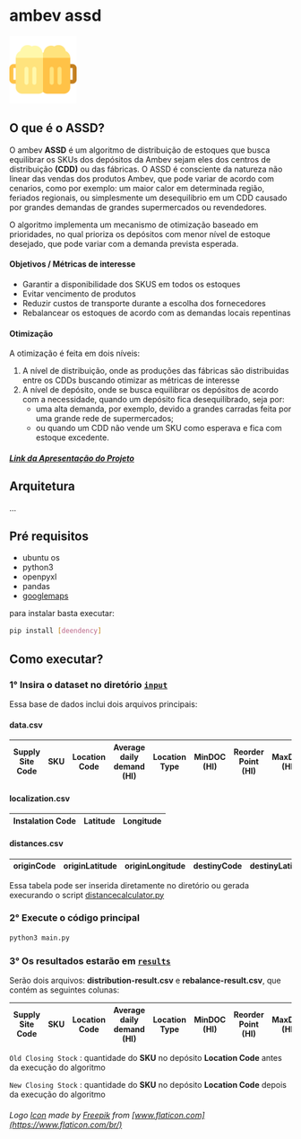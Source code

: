 # ambev assd 


<img src="/icon.png" alt="drawing" width="120"/>  

## O que é o ASSD?

O ambev **ASSD** é um algoritmo de distribuição de estoques que busca equilibrar os SKUs dos depósitos da Ambev sejam eles dos centros de distribuição **(CDD)** ou das fábricas. O ASSD é consciente da natureza não linear das vendas dos produtos Ambev, que pode variar de acordo com cenarios, como por exemplo: um maior calor em determinada região, feriados regionais, ou simplesmente um desequilibrio em um CDD causado por grandes demandas de grandes supermercados ou revendedores.

O algoritmo implementa um mecanismo de otimização baseado em prioridades, no qual prioriza os depósitos com menor nível de estoque desejado, que pode variar com a demanda prevista esperada.

#### Objetivos / Métricas de interesse

- Garantir a disponibilidade dos SKUS em todos os estoques
- Evitar vencimento de produtos
- Reduzir custos de transporte durante a escolha dos fornecedores 
- Rebalancear os estoques de acordo com as demandas locais repentinas


#### Otimização

A otimização é feita em dois níveis:

1) A nível de distribuição, onde as produções das fábricas são distribuidas entre os CDDs buscando otimizar as métricas de interesse
2) A nível de depósito, onde se busca equilibrar os depósitos de acordo com a necessidade, quando um depósito fica desequilibrado, seja por:  
   - uma alta demanda, por exemplo, devido a grandes carradas feita por uma grande rede de supermercados;
   - ou quando um CDD não vende um SKU como esperava e fica com estoque excedente.

##### [Link da Apresentação do Projeto](https://docs.google.com/presentation/d/1vmMnY2uUdm0bWoeyEkHTZT8bn_Ae7MmfZ-AjhboeY1g/edit?usp=sharing)

## Arquitetura

...

## Pré requisitos

- ubuntu os
- python3
- openpyxl
- pandas
- [googlemaps](https://github.com/googlemaps/google-maps-services-python)

para instalar basta executar:
```bash 
pip install [deendency]
```

## Como executar?

### 1° Insira o dataset no diretório [`input`](https://github.com/viniciusbds/ambev-assd/tree/main/input)

Essa base de dados inclui dois arquivos principais:

#### data.csv

| Supply Site Code | SKU | Location Code | Average daily demand (Hl)| Location Type | MinDOC (Hl) | Reorder Point (Hl) | MaxDOC  (Hl) | Closing Stock | Available to Deploy
| ---------------- | --- | ------------- | ------------------------ | ------------- | ----------- | ------------------ | ------------ | ------------- | ----------------- |


#### localization.csv

| Instalation Code | Latitude | Longitude |
| ---------------- | -------- | --------- |

#### distances.csv

| originCode | originLatitude | originLongitude | destinyCode | destinyLatitude | destinyLongitude | distance |
| ---------------- | -------- | --------- | -- | ---------------- | -------- | --------- |

Essa tabela pode ser inserida diretamente no diretório ou gerada execurando o script [distancecalculator.py](https://github.com/viniciusbds/ambev-assd/blob/main/distancecalculator.py)

### 2° Execute o código principal

```bash
python3 main.py 
```

### 3° Os resultados estarão em [`results`](https://github.com/viniciusbds/ambev-assd/tree/main/results)

Serão dois arquivos: **distribution-result.csv** e **rebalance-result.csv**, que contém as seguintes colunas:


| Supply Site Code | SKU | Location Code | Average daily demand (Hl)| Location Type | MinDOC (Hl) | Reorder Point (Hl) | MaxDOC  (Hl) | Old Closing Stock | New Closing Stock | Available to Deploy
| ---------------- | --- | ------------- | ------------------------ | ------------- | ----------- | ------------------ | ------------ | -- | ------------- | ----------------- |

`Old Closing Stock` : quantidade do **SKU** no depósito **Location Code** antes da execução do algoritmo

`New Closing Stock` : quantidade do **SKU** no depósito **Location Code** depois da execução do algoritmo


###### Logo [Icon](./icon.png) made by [Freepik](https://www.flaticon.com/br/autores/freepik) from [www.flaticon.com](https://www.flaticon.com/br/)
